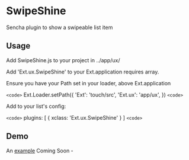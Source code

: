 SwipeShine
==========

Sencha plugin to show a swipeable list item


Usage
--------

Add SwipeShine.js to your project in ../app/ux/

Add 'Ext.ux.SwipeShine' to your Ext.application requires array.

Ensure you have your Path set in your loader, above Ext.application

`<code>`
Ext.Loader.setPath({
    'Ext': 'touch/src',
    'Ext.ux': 'app/ux',
})
`<code>`

Add to your list's config:

`<code>`
plugins: [
	{
        xclass: 'Ext.ux.SwipeShine'
    }
]
`<code>`

Demo
--------
An [example](http://trevorbrindle.com/SwipeShine "SwipeShine Demo")
Coming Soon - 
